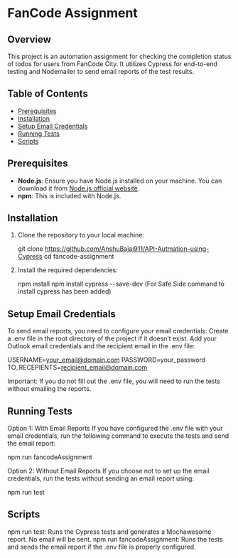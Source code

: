 # FanCode Assignment

## Overview

This project is an automation assignment for checking the completion status of todos for users from FanCode City. It utilizes Cypress for end-to-end testing and Nodemailer to send email reports of the test results.

## Table of Contents
- [Prerequisites](#prerequisites)
- [Installation](#installation)
- [Setup Email Credentials](#setup-email-credentials)
- [Running Tests](#running-tests)
- [Scripts](#scripts)

## Prerequisites

- **Node.js**: Ensure you have Node.js installed on your machine. You can download it from [Node.js official website](https://nodejs.org/).
- **npm**: This is included with Node.js.

## Installation

1. Clone the repository to your local machine:

   git clone https://github.com/AnshuBajaj911/API-Autmation-using-Cypress
   cd fancode-assignment

2. Install the required dependencies:

   npm install
   npm install cypress --save-dev (For Safe Side command to install cypress has been added)

## Setup Email Credentials

   To send email reports, you need to configure your email credentials:
   Create a .env file in the root directory of the project if it doesn’t exist.
   Add your Outlook email credentials and the recipient email in the .env file:

   USERNAME=your_email@domain.com
   PASSWORD=your_password
   TO_RECEPIENTS=recipient_email@domain.com

Important: If you do not fill out the .env file, you will need to run the tests without emailing the reports.

## Running Tests
   Option 1: With Email Reports
   If you have configured the .env file with your email credentials, run the following command to execute the tests and send the email report:

   npm run fancodeAssignment

   Option 2: Without Email Reports
   If you choose not to set up the email credentials, run the tests without sending an email report using:

   npm run test

## Scripts
   npm run test: Runs the Cypress tests and generates a Mochawesome report. No email will be sent.
   npm run fancodeAssignment: Runs the tests and sends the email report if the .env file is properly configured.








